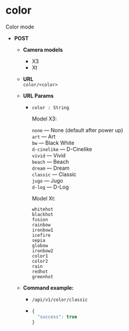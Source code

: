 color
=====
Color mode

* **POST**

  * **Camera models**
    * X3
    * Xt

  * **URL**  
    `color/<color>`
    
  * **URL Params**  
    * `color : String`  
      
       Model X3:
    
      `none` &mdash; None (default after power up)  
      `art` &mdash; Art  
      `bw` — Black White  
      `d-cinelike` — D-Cinelike  
      `vivid` — Vivid  
      `beach` — Beach  
      `dream` — Dream  
      `classic` — Classic  
      `jugo` — Jugo  
      `d-log` — D-Log  
      
      Model Xt:
      
      `whitehot`  
      `blackhot`  
      `fusion`  
      `rainbow`  
      `ironbow1`  
      `icefire`  
      `sepia`  
      `globow`  
      `ironbow2`  
      `color1`  
      `color2`  
      `rain`  
      `redhot`  
      `greenhot`  
  
  * **Command example:**
    * `/api/v1/color/classic`
    * ```javascript
      {
        "success": true
      }
      ```

